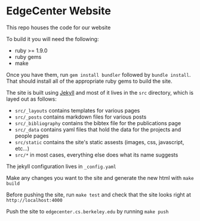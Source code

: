 # EdgeCenter Website

This repo houses the code for our website

To build it you will need the following:
- ruby >= 1.9.0
- ruby gems
- make

Once you have them, run `gem install bundler` followed by `bundle install`.
That should install all of the appropriate ruby gems to build the site.

The site is built using [Jekyll](https://jekyllrb.com/)
and most of it lives in the `src` directory, which is layed out as follows:
- `src/_layouts` contains templates for various pages
- `src/_posts` contains markdown files for various posts
- `src/_bibliography` contains the bibtex file for the publications page
- `src/_data` contains yaml files that hold the data for the projects and people
  pages
- `src/static` contains the site's static assests (images, css, javascript,
  etc...) 
- `src/*` in most cases, everything else does what its name suggests

The jekyll configuration lives in `_config.yaml` 

Make any changes you want to the site and generate the new html with `make
build`

Before pushing the site, run `make test` and check that the site looks right at
`http://localhost:4000`

Push the site to `edgecenter.cs.berkeley.edu` by running `make push`
